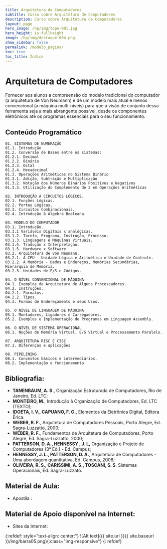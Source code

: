 ```yaml
---
title: Arquitetura de Computadores 
subtitle: Curso sobre Arquitetura de Computadores  
description: Curso sobre Arquitetura de Computadores 
layout: page
hero_image: /hp/img/topo-001.jpg
hero_height: is-fullheight
image: /hp/img/destaque-004.png
show_sidebar: false
permalink: /modelo_pagina/
toc: true
toc_title: Índice
---
```


# Arquitetura de Computadores

Fornecer aos alunos a compreensão do modelo tradicional do computador (a arquitetura de Von Neumann) e de um modelo
mais atual e menos convencional (a máquina multi-níveis) para que a visão de conjunto dessa ferramenta seja a mais
abrangente possível, desde os componentes eletrônicos até os programas essenciais para o seu funcionamento.

## Conteúdo Programático

    01. SISTEMAS DE NUMERAÇÃO
    01.1. Introdução
    01.2. Conversão de Bases entre os sistemas:
    01.2.1. Decimal
    01.2.2. Binário
    01.2.3. Octal
    01.2.4. Hexadecimal
    01.3. Operações Aritméticas no Sistema Binário
    01.3.1. Adição, Subtração e Multiplicação
    01.3.2. Notação dos Números Binários Positivos e Negativos
    01.3.3. Utilização do Complemento de 2 em Operações Aritméticas

    02. INTRODUÇÃO A CIRCUITOS LÓGICOS.
    02.1. Funções Lógicas.
    02.2. Portas Lógicas.
    02.3. Circuitos Combinacionais.
    02.4. Introdução à Álgebra Booleana.

    03. MODELO DO COMPUTADOR
    03.1. Introdução.
    03.1.1 Variáveis Digitais x analógicas.
    03.1.2. Tarefa, Programa, Instrução, Processo.
    03.1.3. Linguagens e Máquinas Virtuais.
    03.1.4. Tradução x Interpretação.
    03.1.5. Hardware x Software.
    03.2. Arquitetura de Von Neumann.
    03.2.1. A CPU - Unidade Lógica e Aritmética e Unidade de Controle.
    03.2.2. A Memória - Dados e Endereços, Memórias Secundárias, Hierarquia de Memória.
    03.2.3. Unidades de E/S e Códigos.

    04. O NÍVEL CONVENCIONAL DE MÁQUINA
    04.1. Exemplos de Arquitetura de Alguns Processadores.
    04.2. Instruções.
    04.2.1. Formatos.
    04.2.2. Tipos.
    04.3. Formas de Endereçamento e seus Usos.

    05. O NÍVEL DE LINGUAGEM DE MÁQUINA
    05.1. Montadores, Ligadores e Carregadores.
    05.2. Exemplos e Implementação de Programas em Linguagem Assembly.

    06. O NÍVEL DE SISTEMA OPERACIONAL
    06.1. Noções de Memória Virtual, E/S Virtual e Processamento Paralelo.

    07. ARQUITETURA RISC E CISC
    07.1. Diferenças e aplicações
    
    08. PIPELINING
    08.1. Conceitos básicos e intermediários.
    08.2. Implementação e funcionamento.



## Bibliografia:

+ **TANENBAUM, A. S.**, Organização Estruturada de Computadores, Rio de Janeiro, Ed. LTC;
+ **MONTEIRO, M.**, Introdução à Organização de Computadores, Ed. LTC (TEXTO); 
+ **IDOETA, I. V., CAPUANO, F. G.**, Elementos da Eletrônica Digital, Editora Érica.
+ **WEBER, R. F.**, Arquitetura de Computadores Pessoais, Porto Alegre, Ed. Sagra-Luzzatto, 2000; 
+ **WEBER, R. F.**, Fundamentos de Arquitetura de Computadores, Porto Alegre, Ed. Sagra-Luzzatto, 2000;
+ **PATTERSON, D. A., HENNESSY , J. L,** Organização e Projeto de Computadores (3ª Ed.) - Ed. Campus; 
+ **HENNESSY, J. L., PATTERSON, D. A.**, Arquitetura de Computadores - Uma abordagem quantitativa, Ed. Campus, 2008; 
+ **OLIVEIRA, R. S., CARISSIMI, A. S., TOSCANI, S. S**. Sistemas Operacionais, Ed. Sagra-Luzzato.


## Material de Aula:

* Apostila : 


## Material de Apoio disponível na Internet:

* Sites da Internet: 

{:refdef: style="text-align: center;"}
![Alt text]({{ site.url }}{{ site.baseurl }}/img/barra05.png){:class="img-responsive"}
{: refdef}
